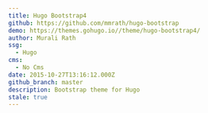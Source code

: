 ```yaml
---
title: Hugo Bootstrap4
github: https://github.com/mmrath/hugo-bootstrap
demo: https://themes.gohugo.io//theme/hugo-bootstrap4/
author: Murali Rath
ssg:
  - Hugo
cms:
  - No Cms
date: 2015-10-27T13:16:12.000Z
github_branch: master
description: Bootstrap theme for Hugo
stale: true
---
```

